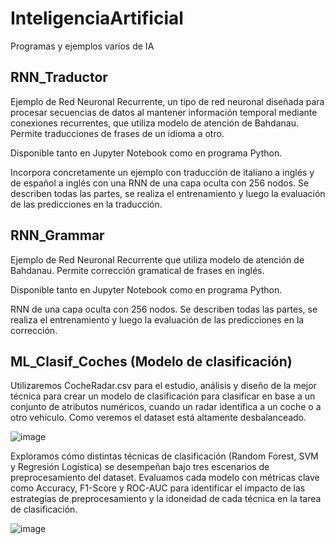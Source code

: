 # InteligenciaArtificial
 Programas y ejemplos varios de IA


## RNN_Traductor
Ejemplo de Red Neuronal Recurrente, un tipo de red neuronal diseñada para procesar secuencias de datos al mantener información temporal mediante conexiones recurrentes, que utiliza modelo de atención de Bahdanau. Permite traducciones de frases de un idioma a otro. 

Disponible tanto en Jupyter Notebook como en programa Python. 

Incorpora concretamente un ejemplo con traducción de italiano a inglés y de español a inglés con una RNN de una capa oculta con 256 nodos. Se describen todas las partes, se realiza el entrenamiento y luego la evaluación de las predicciones en la traducción.

## RNN_Grammar
Ejemplo de Red Neuronal Recurrente que utiliza modelo de atención de Bahdanau. Permite corrección gramatical de frases en inglés. 

Disponible tanto en Jupyter Notebook como en programa Python. 

RNN de una capa oculta con 256 nodos. Se describen todas las partes, se realiza el entrenamiento y luego la evaluación de las predicciones en la corrección.

## ML_Clasif_Coches (Modelo de clasificación)
Utilizaremos CocheRadar.csv para el estudio, análisis y diseño de la mejor técnica para crear un modelo de clasificación para clasificar en base a un conjunto de atributos numéricos, cuando un radar identifica a un coche o a otro vehículo. Como veremos el dataset está altamente desbalanceado.

![image](https://github.com/user-attachments/assets/163da28d-af04-400e-bfe9-464336adf4a1)

Exploramos cómo distintas técnicas de clasificación (Random Forest, SVM y Regresión Logística) se desempeñan bajo tres escenarios de preprocesamiento del dataset.
Evaluamos cada modelo con métricas clave como Accuracy, F1-Score y ROC-AUC para identificar el impacto de las estrategias de preprocesamiento y la idoneidad de cada técnica en la tarea de clasificación.

![image](https://github.com/user-attachments/assets/bc5e1533-874b-4a75-9c07-8269ff477e34)

